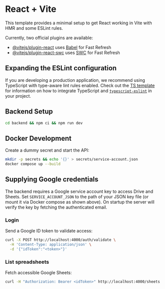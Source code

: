 # React + Vite

This template provides a minimal setup to get React working in Vite with HMR and some ESLint rules.

Currently, two official plugins are available:

- [@vitejs/plugin-react](https://github.com/vitejs/vite-plugin-react/blob/main/packages/plugin-react) uses [Babel](https://babeljs.io/) for Fast Refresh
- [@vitejs/plugin-react-swc](https://github.com/vitejs/vite-plugin-react/blob/main/packages/plugin-react-swc) uses [SWC](https://swc.rs/) for Fast Refresh

## Expanding the ESLint configuration

If you are developing a production application, we recommend using TypeScript with type-aware lint rules enabled. Check out the [TS template](https://github.com/vitejs/vite/tree/main/packages/create-vite/template-react-ts) for information on how to integrate TypeScript and [`typescript-eslint`](https://typescript-eslint.io) in your project.

## Backend Setup

```bash
cd backend && npm ci && npm run dev
```

## Docker Development

Create a dummy secret and start the API:

```bash
mkdir -p secrets && echo '{}' > secrets/service-account.json
docker compose up --build
```

## Supplying Google credentials

The backend requires a Google service account key to access Drive and Sheets. Set
`SERVICE_ACCOUNT_JSON` to the path of your JSON key file (or mount it via Docker
compose as shown above). On startup the server will verify the key by fetching
the authenticated email.

### Login

Send a Google ID token to validate access:

```bash
curl -X POST http://localhost:4000/auth/validate \
  -H 'Content-Type: application/json' \
  -d '{"idToken":"<token>"}'
```

### List spreadsheets

Fetch accessible Google Sheets:

```bash
curl -H "Authorization: Bearer <idToken>" http://localhost:4000/sheets
```
